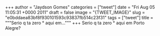 
+++
author = "Jaydson Gomes"
categories = ["tweet"]
date = "Fri Aug 05 11:05:31 +0000 2011"
draft = false
image = "{TWEET_IMAGE}"
slug = "e0bddaea83bf8f930101593c93837fb514c23f31"
tags = ["tweet"]
title = """Serio q ta zero ° aqui em..."""
+++
Serio q ta zero ° aqui em Porto Alegre?
